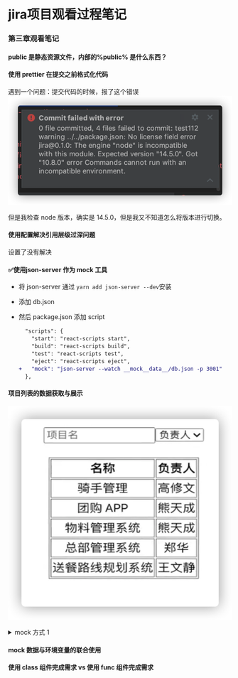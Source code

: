 # jira项目观看过程笔记



### 第三章观看笔记

#### public 是静态资源文件，内部的%public% 是什么东西？



####  使用 prettier 在提交之前格式化代码

遇到一个问题：提交代码的时候，报了这个错误
![image-20210124104426976](https://raw.githubusercontent.com/wojiaofengzhongzhuifeng/iamge-host-2/master/image-20210124104426976.png)

但是我检查 node 版本，确实是 14.5.0，但是我又不知道怎么将版本进行切换。



#### 使用配置解决引用层级过深问题

设置了没有解决

#### ✅使用json-server 作为 mock 工具

- 将 json-server 通过 `yarn add json-server --dev`安装

- 添加 db.json

- 然后 package.json 添加 script 

  ```diff
    "scripts": {
      "start": "react-scripts start",
      "build": "react-scripts build",
      "test": "react-scripts test",
      "eject": "react-scripts eject",
  +   "mock": "json-server --watch __mock__data__/db.json -p 3001"
    },
  ```

#### 项目列表的数据获取与展示
![image-20210123211525785](https://raw.githubusercontent.com/wojiaofengzhongzhuifeng/iamge-host-2/master/image-20210123211525785.png)



<details>
 <summary>mock 方式 1</summary>
```
{
  "handlers": [
    {
      "name": "高修文",
      "id": 1
    },
    {
      "name": "熊天成",
      "id": 2
    },
    {
      "name": "郑华",
      "id": 3
    },
    {
      "name": "王文静",
      "id": 4
    }
  ],
  "projects": [
    {
      "name": "骑手管理",
      "id": 1,
      "handlerId": 1
    },
    {
      "name": "团购 App",
      "handlerId": 2,
      "id": 2
    },
    {
      "name": "物料管理系统",
      "handlerId": 2,
      "id": 3
    },
    {
      "name": "总部管理系统",
      "handlerId": 3,
      "id": 4
    },
    {
      "name": "送餐路线规划系统",
      "handlerId": 4,
      "id": 5
    }
  ]
}
``` 
</details>

#### mock 数据与环境变量的联合使用

#### 使用 class 组件完成需求 vs 使用 func 组件完成需求

